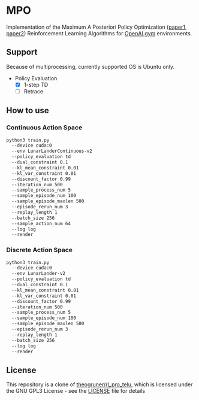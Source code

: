 # MPO

Implementation of the Maximum A Posteriori Policy Optimization
([paper1](https://arxiv.org/abs/1806.06920),
[paper2](https://arxiv.org/abs/1812.02256.pdf))
Reinforcement Learning Algorithms for [OpenAI gym](https://github.com/openai/gym) environments.

## Support

Because of multiprocessing, currently supported OS is Ubuntu only.

* Policy Evaluation
    - [x] 1-step TD
    - [ ] Retrace

## How to use

### Continuous Action Space

```bash
python3 train.py
  --device cuda:0
  --env LunarLanderContinuous-v2
  --policy_evaluation td
  --dual_constraint 0.1
  --kl_mean_constraint 0.01
  --kl_var_constraint 0.01
  --discount_factor 0.99
  --iteration_num 500
  --sample_process_num 5
  --sample_episode_num 100
  --sample_episode_maxlen 500
  --episode_rerun_num 3
  --replay_length 1
  --batch_size 256
  --sample_action_num 64
  --log log
  --render
```

### Discrete Action Space

```bash
python3 train.py
  --device cuda:0
  --env LunarLander-v2
  --policy_evaluation td
  --dual_constraint 0.1
  --kl_mean_constraint 0.01
  --kl_var_constraint 0.01
  --discount_factor 0.99
  --iteration_num 500
  --sample_process_num 5
  --sample_episode_num 100
  --sample_episode_maxlen 500
  --episode_rerun_num 3
  --replay_length 1
  --batch_size 256
  --log log
  --render
```

## License

This repository is a clone of [theogruner/rl_pro_telu](https://github.com/theogruner/rl_pro_telu),
which is licensed under the GNU GPL3 License - see the [LICENSE](LICENSE) file for details
